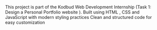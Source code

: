 This project is part of the Kodbud Web Development Internship (Task 1: Design a Personal Portfolio website ). Built using HTML , CSS and JavaScript with modern styling practices Clean and structured code for easy customization
